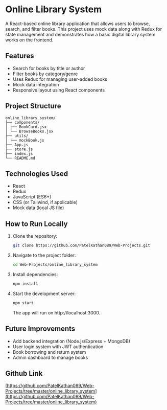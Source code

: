 # Online Library System

A React-based online library application that allows users to browse, search, and filter books. This project uses mock data along with Redux for state management and demonstrates how a basic digital library system works on the frontend.

## Features

- Search for books by title or author
- Filter books by category/genre
- Uses Redux for managing user-added books
- Mock data integration
- Responsive layout using React components

## Project Structure

```
online_library_system/
├── components/
│ ├── BookCard.jsx
│ └── BrowseBooks.jsx
├── utils/
│ └── mockBook.js
├── App.js
├── store.js
├── index.js
└── README.md
```

## Technologies Used

- React
- Redux
- JavaScript (ES6+)
- CSS (or Tailwind, if applicable)
- Mock data (local JS file)

## How to Run Locally

1. Clone the repository:

    ```bash
    git clone https://github.com/PatelKathan089/Web-Projects.git
    ```

2. Navigate to the project folder:

    ```bash
    cd Web-Projects/online_library_system
    ```

3. Install dependencies:

    ```bash
    npm install
    ```

4. Start the development server:

    ```bash
    npm start
    ```

    The app will run on http://localhost:3000.

## Future Improvements

- Add backend integration (Node.js/Express + MongoDB)
- User login system with JWT authentication
- Book borrowing and return system
- Admin dashboard to manage books

## Github Link

[https://github.com/PatelKathan089/Web-Projects/tree/master/online_library_system](https://github.com/PatelKathan089/Web-Projects/tree/master/online_library_system)

